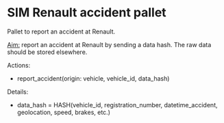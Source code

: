 # SIM Renault accident pallet

Pallet to report an accident at Renault.

<u>Aim:</u> report an accident at Renault by sending a data hash. The raw data should be stored elsewhere.

Actions:
- report_accident(origin: vehicle, vehicle_id, data_hash)

Details:
- data_hash = HASH(vehicle_id, registration_number, datetime_accident, geolocation, speed, brakes, etc.)
